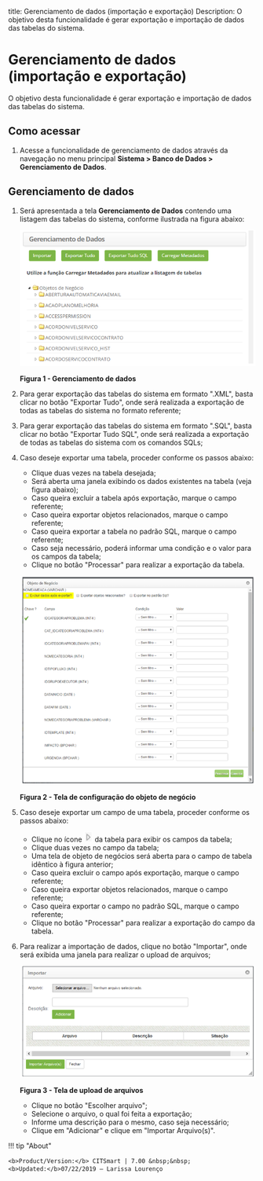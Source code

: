 title: Gerenciamento de dados (importação e exportação)
Description: O objetivo desta funcionalidade é gerar exportação e importação de dados das tabelas do sistema.
# Gerenciamento de dados (importação e exportação)

O objetivo desta funcionalidade é gerar exportação e importação de dados das tabelas do sistema.

Como acessar
---------------

1. Acesse a funcionalidade de gerenciamento de dados através da navegação no menu principal 
**Sistema > Banco de Dados > Gerenciamento de Dados**.

Gerenciamento de dados
-----------------------

1. Será apresentada a tela **Gerenciamento de Dados** contendo uma listagem das tabelas do sistema, conforme ilustrada na figura
abaixo:

    ![Gerenciamento](images/ger-dados.img1.png)
    
    **Figura 1 - Gerenciamento de dados**
    
2. Para gerar exportação das tabelas do sistema em formato ".XML", basta clicar no botão "Exportar Tudo", onde será realizada a 
exportação de todas as tabelas do sistema no formato referente;

3. Para gerar exportação das tabelas do sistema em formato ".SQL", basta clicar no botão "Exportar Tudo SQL", onde será realizada a 
exportação de todas as tabelas do sistema com os comandos SQLs;

4. Caso deseje exportar uma tabela, proceder conforme os passos abaixo:

    - Clique duas vezes na tabela desejada;
    - Será aberta uma janela exibindo os dados existentes na tabela (veja figura abaixo);
    - Caso queira excluir a tabela após exportação, marque o campo referente;
    - Caso queira exportar objetos relacionados, marque o campo referente;
    - Caso queira exportar a tabela no padrão SQL, marque o campo referente;
    - Caso seja necessário, poderá informar uma condição e o valor para os campos da tabela;
    - Clique no botão "Processar" para realizar a exportação da tabela.
    
    ![Configuração](images/ger-dados.img2.png)
    
    **Figura 2 - Tela de configuração do objeto de negócio**
    
5. Caso deseje exportar um campo de uma tabela, proceder conforme os passos abaixo:

    - Clique no ícone ![simbolo](images/simb-seta.png) da tabela para exibir os campos da tabela;
    - Clique duas vezes no campo da tabela;
    - Uma tela de objeto de negócios será aberta para o campo de tabela idêntico à figura anterior;
    - Caso queira excluir o campo após exportação, marque o campo referente;
    - Caso queira exportar objetos relacionados, marque o campo referente;
    - Caso queira exportar o campo no padrão SQL, marque o campo referente;
    - Clique no botão "Processar" para realizar a exportação do campo da tabela.
    
6. Para realizar a importação de dados, clique no botão "Importar", onde será exibida uma janela para realizar o upload de 
arquivos;

    ![Upload](images/ger-dados.img3.png)
    
    **Figura 3 - Tela de upload de arquivos**
    
    - Clique no botão "Escolher arquivo";
    - Selecione o arquivo, o qual foi feita a exportação;
    - Informe uma descrição para o mesmo, caso seja necessário;
    - Clique em "Adicionar" e clique em "Importar Arquivo(s)".
    
!!! tip "About"

    <b>Product/Version:</b> CITSmart | 7.00 &nbsp;&nbsp;
    <b>Updated:</b>07/22/2019 – Larissa Lourenço
